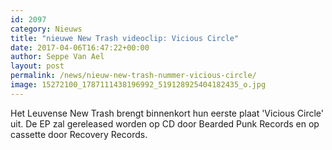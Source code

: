 ```yaml
---
id: 2097
category: Nieuws
title: "nieuwe New Trash videoclip: Vicious Circle"
date: 2017-04-06T16:47:22+00:00
author: Seppe Van Ael
layout: post
permalink: /news/nieuw-new-trash-nummer-vicious-circle/
image: 15272100_1787111438196992_519128925404182435_o.jpg
---
```

Het Leuvense New Trash brengt binnenkort hun eerste plaat 'Vicious Circle' uit. De EP zal gereleased worden op CD door Bearded Punk Records en op cassette door Recovery Records.
